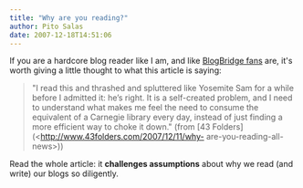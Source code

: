 ```yaml
---
title: "Why are you reading?"
author: Pito Salas
date: 2007-12-18T14:51:06
---
```




If you are a hardcore blog reader like I am, and like [BlogBridge
fans](<http://www.blogbridge.com> "Best blog reader for financial analysts,
researchers, investors, fund managers") are, it's worth giving a little
thought to what this article is saying:

> "I read this and thrashed and spluttered like Yosemite Sam for a while
> before I admitted it: he’s right. It is a self-created problem, and I need
> to understand what makes me feel the need to consume the equivalent of a
> Carnegie library every day, instead of just finding a more efficient way to
> choke it down." (from [43 Folders](<http://www.43folders.com/2007/12/11/why-
> are-you-reading-all-news>))

Read the whole article: it **challenges assumptions** about why we read (and
write) our blogs so diligently.


